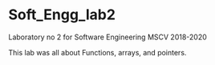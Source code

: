 # Soft_Engg_lab2
Laboratory no 2 for Software Engineering MSCV 2018-2020

This lab was all about Functions, arrays, and pointers. 
